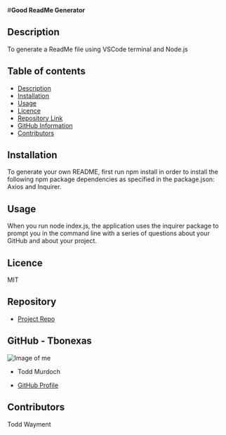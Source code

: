 
  #**Good ReadMe Generator**
  
  ## Description 
  
  To generate a ReadMe file using VSCode terminal and Node.js
  
  ## Table of contents

  - [Description](#Description)
  - [Installation](#Installation)
  - [Usage](#Usage)
  - [Licence](#Licence)
  - [Repository Link](#Repository)
  - [GitHub Information](#GitHub)
  - [Contributors](#Contributors) 
 
  ## Installation
 
   To generate your own README, first run npm install in order to install the following npm package dependencies as specified in the package.json: Axios and Inquirer.

   ## Usage
    
   When you run node index.js, the application uses the inquirer package to prompt you in the command line with a series of questions about your GitHub and about your project. 

   ## Licence
  
   MIT
  
   ## Repository
  
   - [Project Repo](https://github.com/tbonexas/readmegen)
  
  ## GitHub - Tbonexas
  
  ![Image of me](https://avatars0.githubusercontent.com/u/67118229?v=4)
  
  - Todd Murdoch
  
  - [GitHub Profile](https://github.com/Tbonexas)
          <null>
  ## Contributors
  Todd Wayment        
  